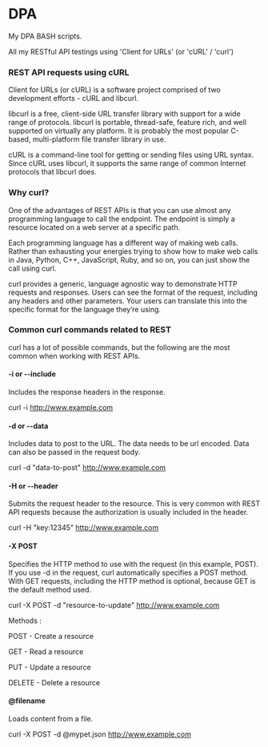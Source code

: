 # DPA

My DPA BASH scripts.

All my RESTful API testings using 'Client for URLs' (or 'cURL' / 'curl')

### REST API requests using cURL

Client for URLs (or cURL) is a software project comprised of two development efforts - cURL and libcurl.

libcurl is a free, client-side URL transfer library with support for a wide range of protocols. libcurl is portable, thread-safe, feature rich, and well supported on virtually any platform. It is probably the most popular C-based, multi-platform file transfer library in use.

cURL is a command-line tool for getting or sending files using URL syntax. Since cURL uses libcurl, it supports the same range of common Internet protocols that libcurl does.

### Why curl?

One of the advantages of REST APIs is that you can use almost any programming language to call the endpoint. The endpoint is simply a resource located on a web server at a specific path.

Each programming language has a different way of making web calls. Rather than exhausting your energies trying to show how to make web calls in Java, Python, C++, JavaScript, Ruby, and so on, you can just show the call using curl.

curl provides a generic, language agnostic way to demonstrate HTTP requests and responses. Users can see the format of the request, including any headers and other parameters. Your users can translate this into the specific format for the language they’re using.

### Common curl commands related to REST

curl has a lot of possible commands, but the following are the most common when working with REST APIs.

#### -i or --include	

Includes the response headers in the response.	

curl -i http://www.example.com

#### -d or --data	

Includes data to post to the URL. The data needs to be url encoded. Data can also be passed in the request body.	

curl -d "data-to-post" http://www.example.com

#### -H or --header	

Submits the request header to the resource. This is very common with REST API requests because the authorization is usually included in the header.	

curl -H "key:12345" http://www.example.com

#### -X POST	

Specifies the HTTP method to use with the request (in this example, POST). If you use -d in the request, curl automatically specifies a POST method. With GET requests, including the HTTP method is optional, because GET is the default method used.	

curl -X POST -d "resource-to-update" http://www.example.com

Methods :

POST	    - Create a resource

GET	      - Read a resource

PUT	      - Update a resource

DELETE	  - Delete a resource

#### @filename	

Loads content from a file.	

curl -X POST -d @mypet.json http://www.example.com
